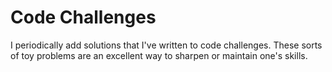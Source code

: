 # Code Challenges

I periodically add solutions that I've written to code challenges. These sorts
of toy problems are an excellent way to sharpen or maintain one's skills.
